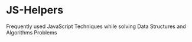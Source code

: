 # JS-Helpers
Frequently used JavaScript Techniques while solving Data Structures and Algorithms Problems
